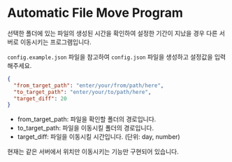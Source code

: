 # Automatic File Move Program

선택한 폴더에 있는 파일의 생성된 시간을 확인하여 설정한 기간이 지났을 경우 다른 서버로 이동시키는 프로그램입니다.

`config.example.json` 파일을 참고하여 `config.json` 파일을 생성하고 설정값을 입력해주세요.

```json
{
  "from_target_path": "enter/your/from/path/here",
  "to_target_path": "enter/your/to/path/here",
  "target_diff": 20
}
```

- from_target_path: 파일을 확인할 폴더의 경로입니다.
- to_target_path: 파일을 이동시킬 폴더의 경로입니다.
- target_diff: 파일을 이동시킬 시간입니다. (단위: day, number)

현재는 같은 서버에서 위치만 이동시키는 기능만 구현되어 있습니다.
